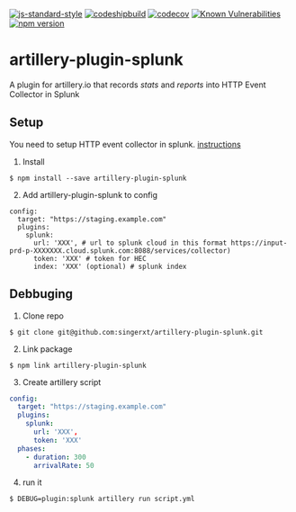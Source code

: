 [![js-standard-style](https://img.shields.io/badge/code%20style-standard-brightgreen.svg)](http://standardjs.com)
[![codeshipbuild](https://codeship.com/projects/f43b6740-ed04-0136-2ba6-6e2c9c91f302/status?branch=master)](https://codeship.com/projects/f43b6740-ed04-0136-2ba6-6e2c9c91f302/status?branch=master)
[![codecov](https://codecov.io/gh/singerxt/artillery-plugin-splunk/branch/master/graph/badge.svg)](https://codecov.io/gh/singerxt/artillery-plugin-splunk)
[![Known Vulnerabilities](https://snyk.io/test/github/singerxt/artillery-plugin-splunk/badge.svg?targetFile=package.json)](https://snyk.io/test/github/singerxt/artillery-plugin-splunk?targetFile=package.json)
[![npm version](https://badge.fury.io/js/artillery-plugin-splunk.svg)](https://badge.fury.io/js/artillery-plugin-splunk)
# artillery-plugin-splunk

A plugin for artillery.io that records _stats_ and _reports_ into HTTP Event Collector in Splunk

## Setup
You need to setup HTTP event collector in splunk. [instructions](https://docs.splunk.com/Documentation/SplunkCloud/7.1.3/Data/UsetheHTTPEventCollector)

1. Install
```
$ npm install --save artillery-plugin-splunk
```
2. Add artillery-plugin-splunk to config
```
config:
  target: "https://staging.example.com"
  plugins:
    splunk:
      url: 'XXX', # url to splunk cloud in this format https://input-prd-p-XXXXXXX.cloud.splunk.com:8088/services/collector)
      token: 'XXX' # token for HEC
      index: 'XXX' (optional) # splunk index
```




## Debbuging

1. Clone repo
```
$ git clone git@github.com:singerxt/artillery-plugin-splunk.git
```

2. Link package
```
$ npm link artillery-plugin-splunk
```

3. Create artillery script

```yml
config:
  target: "https://staging.example.com"
  plugins:
    splunk:
      url: 'XXX',
      token: 'XXX'
  phases:
    - duration: 300
      arrivalRate: 50

```

4. run it
```
$ DEBUG=plugin:splunk artillery run script.yml
```
